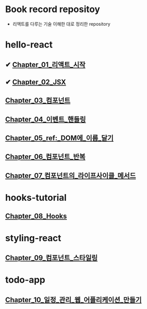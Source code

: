 # Book record repositoy

- 리액트를 다루는 기술 이해한 대로 정리한 repository

# hello-react

## ✔ [Chapter_01\_리액트\_시작](https://github.com/dongwonnn/learning-react/tree/main/Chapters/Chapter%2001)

## ✔ [Chapter_02_JSX](https://github.com/dongwonnn/learning-react/tree/main/Chapters/Chapter%2002)

## [Chapter_03\_컴포넌트](https://github.com/dongwonnn/learning-react/tree/main/Chapters/Chapter%2003)

## [Chapter_04\_이벤트\_핸들링](https://github.com/dongwonnn/learning-react/tree/main/Chapters/Chapter%2004)

## [Chapter_05_ref:\_DOM에\_이름\_달기](https://github.com/dongwonnn/learning-react/tree/main/Chapters/Chapter%2005)

## [Chapter_06\_컴포넌트\_반복](https://github.com/dongwonnn/learning-react/tree/main/Chapters/Chapter%2006)

## [Chapter_07\_컴포넌트의\_라이프사이클\_메서드](https://github.com/dongwonnn/learning-react/tree/main/Chapters/Chapter%2007)

# hooks-tutorial

## [Chapter_08_Hooks](https://github.com/dongwonnn/learning-react/tree/main/Chapters/Chapter%2008)

# styling-react

## [Chapter_09\_컴포넌트\_스타일링](https://github.com/dongwonnn/learning-react/tree/main/Chapters/Chapter%2009)

# todo-app

## [Chapter_10\_일정\_관리\_웹\_어플리케이션\_만들기](https://github.com/dongwonnn/learning-react/tree/main/Chapters/Chapter%2010)
